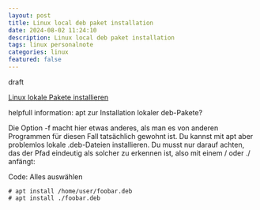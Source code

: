 ```yaml
---
layout: post
title: Linux local deb paket installation
date: 2024-08-02 11:24:10
description: Linux local deb paket installation
tags: linux personalnote
categories: linux 
featured: false
---
```


draft 

[Linux lokale Pakete installieren]: https://debianforum.de/forum/viewtopic.php?t=183470 "https://debianforum.de/forum/viewtopic.php?t=183470"
[Linux lokale Pakete installieren]

helpfull information: apt zur Installation lokaler deb-Pakete?

Die Option -f macht hier etwas anderes, als man es von anderen Programmen für diesen Fall tatsächlich gewohnt ist.
Du kannst mit apt aber problemlos lokale .deb-Dateien installieren. Du musst nur darauf achten, 
das der Pfad eindeutig als solcher zu erkennen ist, also mit einem / oder ./ anfängt:

Code: Alles auswählen
````
# apt install /home/user/foobar.deb
# apt install ./foobar.deb
````

